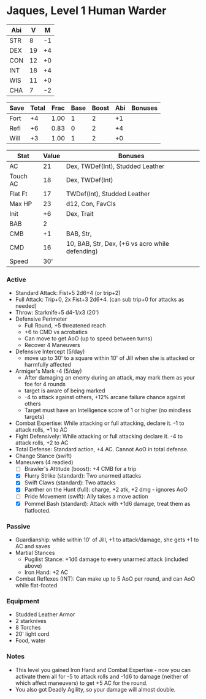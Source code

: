 # Jaques, Level 1 Human Warder

Abi | V  | M
----|----|---
STR | 8  | -1
DEX | 19 | +4
CON | 12 | +0
INT | 18 | +4
WIS | 11 | +0
CHA |  7 | -2

Save | Total | Frac | Base | Boost | Abi | Bonuses
-----|-------|------|------|-------|-----|--------
Fort |  +4   | 1.00 |  1   |   2   | +1  |
Refl |  +6   | 0.83 |  0   |   2   | +4  |
Will |  +3   | 1.00 |  1   |   2   | +0  |

Stat    | Value         | Bonuses
--------|---------------|---------
AC      | 21            | Dex, TWDef(Int), Studded Leather
Touch AC| 18            | Dex, TWDef(Int)
Flat Ft | 17            | TWDef(Int), Studded Leather
Max HP  | 23            | d12, Con, FavCls
Init    | +6            | Dex, Trait
BAB     | 2             |
CMB     | +1            | BAB, Str,
CMD     | 16            | 10, BAB, Str, Dex, (+6 vs acro while defending)
Speed   | 30'           |

### Active
* Standard Attack: Fist+5 2d6+4 (or trip+2)
* Full Attack: Trip+0, 2x Fist+3 2d6+4. (can sub trip+0 for attacks as needed)
* Throw: Starknife+5 d4-1/x3 (20')
* Defensive Perimeter
  - Full Round, +5 threatened reach
  - +6 to CMD vs acrobatics
  - Can move to get AoO (up to speed between turns)
  - Recover 4 Maneuvers
* Defensive Intercept (5/day)
  - move up to 30' to a square within 10' of Jill when she is attacked or harmfully affected
* Armiger's Mark -4 (5/day)
  - After damaging an enemy during an attack, may mark them as your foe for 4 rounds
  - target is aware of being marked
  - -4 to attack against others, +12% arcane failure chance against others
  - Target must have an Intelligence score of 1 or higher (no mindless targets)
* Combat Expertise: While attacking or full attacking, declare it. -1 to attack rolls, +1 to AC
* Fight Defensively: While attacking or full attacking declare it. -4 to attack rolls, +2 to AC
* Total Defense: Standard action, +4 AC. Cannot AoO in total defense.
* Change Stance (swift)
* Maneuvers (4 readied)
  - [ ] Brawler's Attitude (boost): +4 CMB for a trip
  - [x] Flurry Strike (standard): Two unarmed attacks
  - [x] Swift Claws (standard): Two attacks
  - [x] Panther on the Hunt (full): charge, +2 atk, +2 dmg - ignores AoO
  - [ ] Pride Movement (swift): Ally takes a move action
  - [x] Pommel Bash (standard): Attack with +1d6 damage, treat them as flatfooted.

### Passive
* Guardianship: while within 10' of Jill, +1 to attack/damage, she gets +1 to AC and saves
* Martial Stances
  - Pugilist Stance: +1d6 damage to every unarmed attack (included above)
  - Iron Hand: +2 AC
* Combat Reflexes (INT): Can make up to 5 AoO per round, and can AoO while flat-footed

### Equipment
* Studded Leather Armor
* 2 starknives
* 8 Torches
* 20' light cord
* Food, water

### Notes
* This level you gained Iron Hand and Combat Expertise - now you can activate them all for -5 to
  attack rolls and -1d6 to damage (neither of which affect maneuvers) to get +5 AC for the round.
* You also got Deadly Agility, so your damage will almost double.
